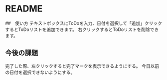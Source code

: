 # README

##　使い方
テキストボックスにToDoを入力、日付を選択して「追加」クリックするとToDoリストを追加できます。
右クリックするとToDoリストを削除できます。

## 今後の課題
完了した際、左クリックすると完了マークを表示できるようにする。
今日以前の日付を選択できないようにする。
